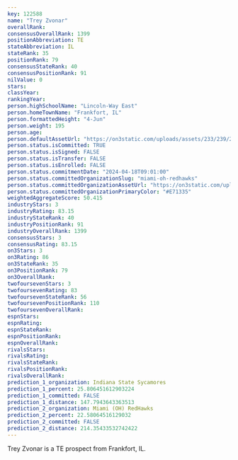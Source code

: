 ```yaml
---
key: 122588
name: "Trey Zvonar"
overallRank: 
consensusOverallRank: 1399
positionAbbreviation: TE
stateAbbreviation: IL
stateRank: 35
positionRank: 79
consensusStateRank: 40
consensusPositionRank: 91
nilValue: 0
stars: 
classYear: 
rankingYear: 
person.highSchoolName: "Lincoln-Way East"
person.homeTownName: "Frankfort, IL"
person.formattedHeight: "4-Jun"
person.weight: 195
person.age: 
person.defaultAssetUrl: "https://on3static.com/uploads/assets/233/239/239233.png"
person.status.isCommitted: TRUE
person.status.isSigned: FALSE
person.status.isTransfer: FALSE
person.status.isEnrolled: FALSE
person.status.commitmentDate: "2024-04-18T09:01:00"
person.status.committedOrganizationSlug: "miami-oh-redhawks"
person.status.committedOrganizationAssetUrl: "https://on3static.com/uploads/assets/36/150/150036.svg"
person.status.committedOrganizationPrimaryColor: "#E71335"
weightedAggregateScore: 50.415
industryStars: 3
industryRating: 83.15
industryStateRank: 40
industryPositionRank: 91
industryOverallRank: 1399
consensusStars: 3
consensusRating: 83.15
on3Stars: 3
on3Rating: 86
on3StateRank: 35
on3PositionRank: 79
on3OverallRank: 
twofoursevenStars: 3
twofoursevenRating: 83
twofoursevenStateRank: 56
twofoursevenPositionRank: 110
twofoursevenOverallRank: 
espnStars: 
espnRating: 
espnStateRank: 
espnPositionRank: 
espnOverallRank: 
rivalsStars: 
rivalsRating: 
rivalsStateRank: 
rivalsPositionRank: 
rivalsOverallRank: 
prediction_1_organization: Indiana State Sycamores
prediction_1_percent: 25.806451612903224
prediction_1_committed: FALSE
prediction_1_distance: 147.7943643363513
prediction_2_organization: Miami (OH) RedHawks
prediction_2_percent: 22.58064516129032
prediction_2_committed: FALSE
prediction_2_distance: 214.35433532742422
---
```

Trey Zvonar is a TE prospect from Frankfort, IL.
